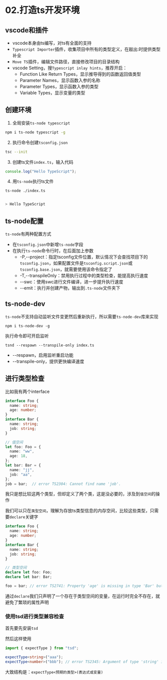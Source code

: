 # 02.打造ts开发环境

## vscode和插件
- vscode本身由ts编写，对ts有全面的支持
- `Typescript Importer`插件，收集项目中所有的类型定义，在敲出:时提供类型补全
- `Move TS`插件，编辑文件路径，直接修改项目的目录结构
- vscode Setting，搜`Typescript inlay hints`，推荐开启：
  - Function Like Return Types，显示推导得到的函数返回值类型
  - Parameter Names，显示函数入参的名称
  - Parameter Types，显示函数入参的类型
  - Variable Types，显示变量的类型


## 创建环境
1. 全局安装`ts-node typescript`

```bash
npm i ts-node typescript -g
```

2. 执行命令创建`tsconfig.json`

```bash
tsc --init
```

3. 创建ts文件`index.ts`，输入代码

```ts
console.log("Hello TypeScript");
```

4. 用`ts-node`执行ts文件

```bash
ts-node ./index.ts


> Hello TypeScript
```


## ts-node配置
`ts-node`有两种配置方式
- 在`tsconfig.json`中新增`ts-node`字段
- 在执行`ts-node`命令行时，在后面加上参数
  - -P,--project：指定tsconfig文件位置，默认情况下会查找项目下的`tsconfig.json`，如果配置文件是`tsconfig.script.json`或`tsconfig.base.json`，就需要使用该命令指定了
  - -T,--transpileOnly：禁用执行过程中的类型检查，能提高执行速度
  - --swc：使用swc进行文件编译，进一步提升执行速度
  - --emit：执行并创建产物，输出到`.ts-node`文件夹下

## ts-node-dev
`ts-node`不支持自动监听文件变更然后重新执行，所以需要`ts-node-dev`库来实现
```
npm i ts-node-dev -g
```

执行命令即可开启监听
```
tsnd --respawn --transpile-only index.ts
```
- --respawn，启用监听重启功能
- --transpile-only，提供更快编译速度

## 进行类型检查
比如我有两个interface
```ts
interface Foo {
  name: string;
  age: number;
}
interface Bar {
  name: string;
  job: string;
}

// 值空间
let foo: Foo = {
  name: "ww",
  age: 18,
};
let bar: Bar = {
  name: "jj",
  job: "aa",
};
job = bar;  // error TS2304: Cannot find name 'job'.

```
我只是想比较这两个类型，但却定义了两个类，这是没必要的，涉及到`值空间`的操作

我们可以只在`类型空间`，理解为存放ts类型信息的内存空间，比较这些类型，只需要`declare`关键字
```ts
interface Foo {
  name: string;
  age: number;
}
interface Bar {
  name: string;
  job: string;
}

// 类型空间
declare let foo: Foo;
declare let bar: Bar;

foo = bar; // error TS2741: Property 'age' is missing in type 'Bar' but required in type 'Foo'.

```
通过`declare`我们只声明了一个存在于类型空间的变量，在运行时完全不存在，就避免了繁琐的属性声明


### 使用tsd进行类型兼容检查
首先要先安装`tsd`

然后这样使用
```ts
import { expectType } from "tsd";

expectType<string>("aaa");
expectType<number>("bbb"); // error TS2345: Argument of type 'string' is not assignable to parameter of type 'number'.

```

大致结构是：`expectType<预期的类型>(表达式或变量)`